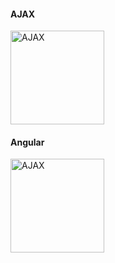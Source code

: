 #### AJAX
<img src="https://cdn.rawgit.com/prplx/svg-logos/master/svg/ajax.svg" alt="AJAX" width="150px" />

#### Angular
<img src="https://cdn.rawgit.com/prplx/svg-logos/master/svg/angular.svg" alt="AJAX" width="150px" />
